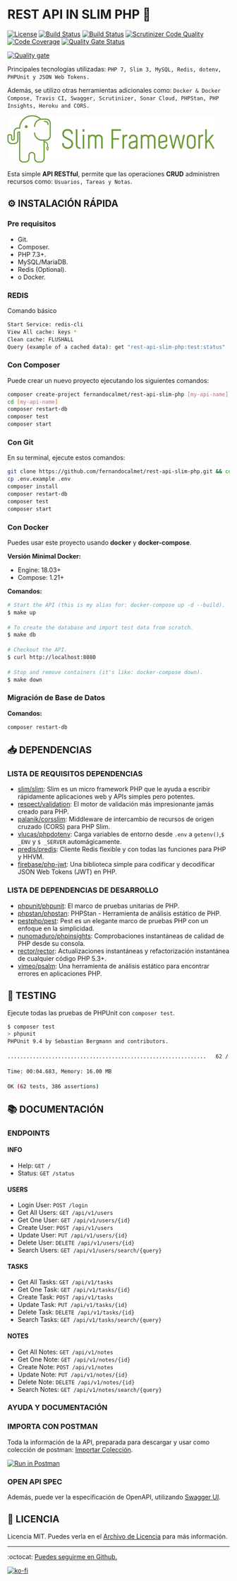 # REST API IN SLIM PHP 🐘

[![License](https://img.shields.io/github/license/fernandocalmet/rest-api-slim-php)](https://github.com/FernandoCalmet/rest-api-slim-php/blob/master/LICENSE.md)
[![Build Status](https://travis-ci.com/FernandoCalmet/rest-api-slim-php.svg?branch=master)](https://travis-ci.com/FernandoCalmet/rest-api-slim-php)
[![Build Status](https://scrutinizer-ci.com/g/FernandoCalmet/rest-api-slim-php/badges/build.png?b=master)](https://scrutinizer-ci.com/g/FernandoCalmet/rest-api-slim-php/build-status/master)
[![Scrutinizer Code Quality](https://scrutinizer-ci.com/g/FernandoCalmet/rest-api-slim-php/badges/quality-score.png?b=master)](https://scrutinizer-ci.com/g/FernandoCalmet/rest-api-slim-php/?branch=master)
[![Code Coverage](https://scrutinizer-ci.com/g/FernandoCalmet/rest-api-slim-php/badges/coverage.png?b=master)](https://scrutinizer-ci.com/g/FernandoCalmet/rest-api-slim-php/?branch=master)
[![Quality Gate Status](https://sonarcloud.io/api/project_badges/measure?project=FernandoCalmet_rest-api-slim-php&metric=alert_status)](https://sonarcloud.io/dashboard?id=FernandoCalmet_rest-api-slim-php)

[![Quality gate](https://sonarcloud.io/api/project_badges/quality_gate?project=FernandoCalmet_rest-api-slim-php)](https://sonarcloud.io/dashboard?id=FernandoCalmet_rest-api-slim-php)

Principales tecnologías utilizadas: `PHP 7, Slim 3, MySQL, Redis, dotenv, PHPUnit y JSON Web Tokens.`

Además, se utilizo otras herramientas adicionales como: `Docker & Docker Compose, Travis CI, Swagger, Scrutinizer, Sonar Cloud, PHPStan, PHP Insights, Heroku and CORS.`

![alt text](extras/img/slim-logo.png "Slim PHP micro framework")

Esta simple **API RESTful**, permite que las operaciones **CRUD** administren recursos como: `Usuarios, Tareas y Notas`.

## :gear: INSTALACIÓN RÁPIDA

### Pre requisitos

- Git.
- Composer.
- PHP 7.3+.
- MySQL/MariaDB.
- Redis (Optional).
- o Docker.

### REDIS

Comando básico

```bash
Start Service: redis-cli
View All cache: keys *
Clean cache: FLUSHALL
Query (example of a cached data): get "rest-api-slim-php:test:status"
```

### Con Composer

Puede crear un nuevo proyecto ejecutando los siguientes comandos:

```bash
composer create-project fernandocalmet/rest-api-slim-php [my-api-name]
cd [my-api-name]
composer restart-db
composer test
composer start
```

### Con Git

En su terminal, ejecute estos comandos:

```bash
git clone https://github.com/fernandocalmet/rest-api-slim-php.git && cd rest-api-slim-php
cp .env.example .env
composer install
composer restart-db
composer test
composer start
```

### Con Docker

Puedes usar este proyecto usando **docker** y **docker-compose**.

**Versión Minimal Docker:**

- Engine: 18.03+
- Compose: 1.21+

**Comandos:**

```bash
# Start the API (this is my alias for: docker-compose up -d --build).
$ make up

# To create the database and import test data from scratch.
$ make db

# Checkout the API.
$ curl http://localhost:8080

# Stop and remove containers (it's like: docker-compose down).
$ make down
```

### Migración de Base de Datos

**Comandos:**

```bash
composer restart-db
```

## :inbox_tray: DEPENDENCIAS

### LISTA DE REQUISITOS DEPENDENCIAS

- [slim/slim](https://github.com/slimphp/Slim): Slim es un micro framework PHP que le ayuda a escribir rápidamente aplicaciones web y APIs simples pero potentes.
- [respect/validation](https://github.com/Respect/Validation): El motor de validación más impresionante jamás creado para PHP.
- [palanik/corsslim](https://github.com/palanik/CorsSlim): Middleware de intercambio de recursos de origen cruzado (CORS) para PHP Slim.
- [vlucas/phpdotenv](https://github.com/vlucas/phpdotenv): Carga variables de entorno desde `.env` a `getenv()`,`$ _ENV` y `$ _SERVER` automágicamente.
- [predis/predis](https://github.com/nrk/predis/): Cliente Redis flexible y con todas las funciones para PHP y HHVM.
- [firebase/php-jwt](https://github.com/firebase/php-jwt): Una biblioteca simple para codificar y decodificar JSON Web Tokens (JWT) en PHP.

### LISTA DE DEPENDENCIAS DE DESARROLLO

- [phpunit/phpunit](https://github.com/sebastianbergmann/phpunit): El marco de pruebas unitarias de PHP.
- [phpstan/phpstan](https://github.com/phpstan/phpstan): PHPStan - Herramienta de análisis estático de PHP.
- [pestphp/pest](https://github.com/pestphp/pest): Pest es un elegante marco de pruebas PHP con un enfoque en la simplicidad.
- [nunomaduro/phpinsights](https://github.com/nunomaduro/phpinsights): Comprobaciones instantáneas de calidad de PHP desde su consola.
- [rector/rector](https://github.com/rectorphp/rector): Actualizaciones instantáneas y refactorización instantánea de cualquier código PHP 5.3+.
- [vimeo/psalm](https://github.com/vimeo/psalm): Una herramienta de análisis estático para encontrar errores en aplicaciones PHP.

## :traffic_light: TESTING

Ejecute todas las pruebas de PHPUnit con `composer test`.

```bash
$ composer test
> phpunit
PHPUnit 9.4 by Sebastian Bergmann and contributors.

...............................................................   62 / 62 (100%)

Time: 00:04.683, Memory: 16.00 MB

OK (62 tests, 386 assertions)
```

## :books: DOCUMENTACIÓN

### ENDPOINTS

#### INFO

- Help: `GET /`
- Status: `GET /status`

#### USERS

- Login User: `POST /login`
- Get All Users: `GET /api/v1/users`
- Get One User: `GET /api/v1/users/{id}`
- Create User: `POST /api/v1/users`
- Update User: `PUT /api/v1/users/{id}`
- Delete User: `DELETE /api/v1/users/{id}`
- Search Users: `GET /api/v1/users/search/{query}`

#### TASKS

- Get All Tasks: `GET /api/v1/tasks`
- Get One Task: `GET /api/v1/tasks/{id}`
- Create Task: `POST /api/v1/tasks`
- Update Task: `PUT /api/v1/tasks/{id}`
- Delete Task: `DELETE /api/v1/tasks/{id}`
- Search Tasks: `GET /api/v1/tasks/search/{query}`

#### NOTES

- Get All Notes: `GET /api/v1/notes`
- Get One Note: `GET /api/v1/notes/{id}`
- Create Note: `POST /api/v1/notes`
- Update Note: `PUT /api/v1/notes/{id}`
- Delete Note: `DELETE /api/v1/notes/{id}`
- Search Notes: `GET /api/v1/notes/search/{query}`

### AYUDA Y DOCUMENTACIÓN

### IMPORTA CON POSTMAN

Toda la información de la API, preparada para descargar y usar como colección de postman: [Importar Colección](https://www.getpostman.com/collections/b2198065165c871332cc).

[![Run in Postman](https://run.pstmn.io/button.svg)](https://www.getpostman.com/collections/b2198065165c871332cc)

### OPEN API SPEC

Además, puede ver la especificación de OpenAPI, utilizando [Swagger UI](https://rest-api-slim-php-sql.herokuapp.com/docs/index.html).

## :page_facing_up: LICENCIA

Licencia MIT. Puedes verla en el [Archivo de Licencia](LICENSE.md) para más información.
  
---

:octocat: [Puedes seguirme en Github.](https://github.com/FernandoCalmet)

[![ko-fi](https://www.ko-fi.com/img/githubbutton_sm.svg)](https://ko-fi.com/T6T41JKMI)
